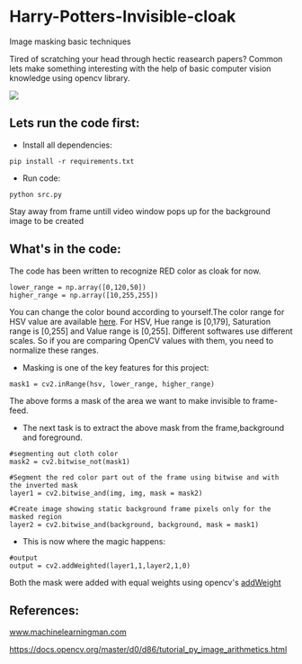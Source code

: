 # Harry-Potters-Invisible-cloak
Image masking basic techniques

Tired of scratching your head through hectic reasearch papers? Common lets make something interesting with the help of basic computer vision knowledge using opencv library.

![](display.gif)

## Lets run the code first:
- Install all dependencies:
```
pip install -r requirements.txt
```
- Run code:
```
python src.py
```
Stay away from frame untill video window pops up for the background image to be created

## What's in the code:
The code has been written to recognize RED color as cloak for now.
```
lower_range = np.array([0,120,50])
higher_range = np.array([10,255,255])
```
You can change the color bound according to yourself.The color range for HSV value are available [here](http://colorizer.org/). For HSV, Hue range is [0,179], Saturation range is [0,255] and Value range is [0,255]. Different softwares use different scales. So if you are comparing OpenCV values with them, you need to normalize these ranges.


- Masking is one of the key features for this project:
```
mask1 = cv2.inRange(hsv, lower_range, higher_range)
```
The above forms a mask of the area we want to make invisible to frame-feed.


- The next task is to extract the above mask from the frame,background and foreground.
```
#segmenting out cloth color
mask2 = cv2.bitwise_not(mask1)

#Segment the red color part out of the frame using bitwise and with the inverted mask
layer1 = cv2.bitwise_and(img, img, mask = mask2)

#Create image showing static background frame pixels only for the masked region
layer2 = cv2.bitwise_and(background, background, mask = mask1)

```
- This is now where the magic happens:
```
#output
output = cv2.addWeighted(layer1,1,layer2,1,0)
```
Both the mask were added with equal weights using opencv's [addWeight](https://docs.opencv.org/master/d2/de8/group__core__array.html#gafafb2513349db3bcff51f54ee5592a19)

## References:
www.machinelearningman.com

https://docs.opencv.org/master/d0/d86/tutorial_py_image_arithmetics.html
